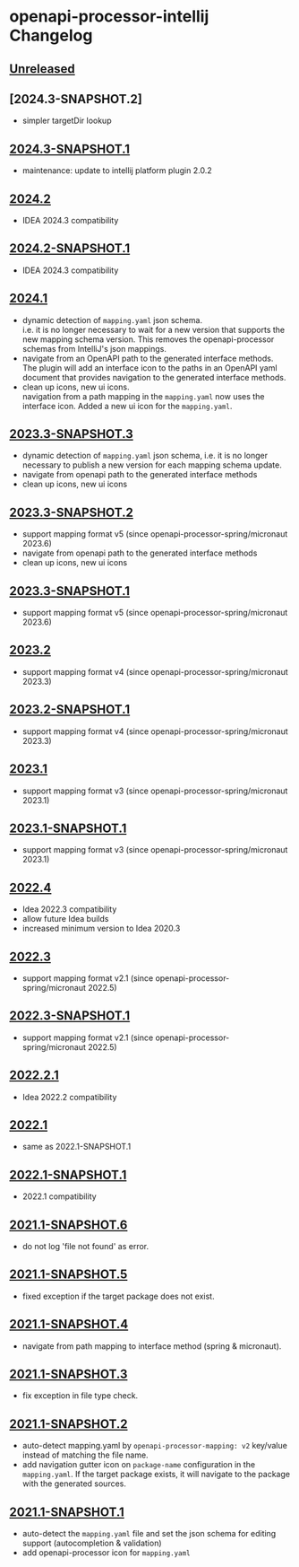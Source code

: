 <!-- Keep a Changelog guide -> https://keepachangelog.com -->

# openapi-processor-intellij Changelog

## [Unreleased]

## [2024.3-SNAPSHOT.2]

- simpler targetDir lookup

## [2024.3-SNAPSHOT.1]

- maintenance: update to intellij platform plugin 2.0.2

## [2024.2]

- IDEA 2024.3 compatibility

## [2024.2-SNAPSHOT.1]

- IDEA 2024.3 compatibility

## [2024.1]

- dynamic detection of `mapping.yaml` json schema.<br> i.e. it is no longer necessary to wait for a new version that supports the new mapping schema version. This removes the openapi-processor schemas from IntelliJ's json mappings.
- navigate from an OpenAPI path to the generated interface methods. <br> The plugin will add an interface icon to the paths in an OpenAPI yaml document that provides navigation to the generated interface methods. 
- clean up icons, new ui icons. <br> navigation from a path mapping in the `mapping.yaml` now uses the interface icon. Added a new ui icon for the `mapping.yaml`.

## [2023.3-SNAPSHOT.3]

- dynamic detection of `mapping.yaml` json schema, i.e. it is no longer necessary to publish a new version for each mapping schema update.
- navigate from openapi path to the generated interface methods
- clean up icons, new ui icons

## [2023.3-SNAPSHOT.2]

- support mapping format v5 (since openapi-processor-spring/micronaut 2023.6)
- navigate from openapi path to the generated interface methods
- clean up icons, new ui icons

## [2023.3-SNAPSHOT.1]

- support mapping format v5 (since openapi-processor-spring/micronaut 2023.6)

## [2023.2]

- support mapping format v4 (since openapi-processor-spring/micronaut 2023.3)

## [2023.2-SNAPSHOT.1]

- support mapping format v4 (since openapi-processor-spring/micronaut 2023.3)

## [2023.1]

- support mapping format v3 (since openapi-processor-spring/micronaut 2023.1)

## [2023.1-SNAPSHOT.1]

- support mapping format v3 (since openapi-processor-spring/micronaut 2023.1)

## [2022.4]

- Idea 2022.3 compatibility
- allow future Idea builds
- increased minimum version to Idea 2020.3

## [2022.3]

- support mapping format v2.1 (since openapi-processor-spring/micronaut 2022.5)

## [2022.3-SNAPSHOT.1]

- support mapping format v2.1 (since openapi-processor-spring/micronaut 2022.5)

## [2022.2.1]

- Idea 2022.2 compatibility

## [2022.1]

- same as 2022.1-SNAPSHOT.1

## [2022.1-SNAPSHOT.1]

- 2022.1 compatibility

## [2021.1-SNAPSHOT.6]

- do not log 'file not found' as error.

## [2021.1-SNAPSHOT.5]

- fixed exception if the target package does not exist.

## [2021.1-SNAPSHOT.4]

- navigate from path mapping to interface method (spring & micronaut).

## [2021.1-SNAPSHOT.3]

- fix exception in file type check.

## [2021.1-SNAPSHOT.2]

- auto-detect mapping.yaml by `openapi-processor-mapping: v2` key/value instead of matching the file name.
- add navigation gutter icon on `package-name` configuration in the `mapping.yaml`. If the target package exists, it will navigate to the package with the generated sources.

## [2021.1-SNAPSHOT.1]

- auto-detect the `mapping.yaml` file and set the json schema for editing support (autocompletion & validation)
- add openapi-processor icon for `mapping.yaml`

[Unreleased]: https://github.com/openapi-processor/openapi-processor-intellij/compare/v2024.3-SNAPSHOT.1...HEAD
[2022.2.1]: https://github.com/openapi-processor/openapi-processor-intellij/compare/v2022.1...v2022.2.1
[2021.1-SNAPSHOT.1]: https://github.com/openapi-processor/openapi-processor-intellij/commits/v2021.1-SNAPSHOT.1
[2021.1-SNAPSHOT.2]: https://github.com/openapi-processor/openapi-processor-intellij/compare/v2021.1-SNAPSHOT.1...v2021.1-SNAPSHOT.2
[2021.1-SNAPSHOT.3]: https://github.com/openapi-processor/openapi-processor-intellij/compare/v2021.1-SNAPSHOT.2...v2021.1-SNAPSHOT.3
[2021.1-SNAPSHOT.4]: https://github.com/openapi-processor/openapi-processor-intellij/compare/v2021.1-SNAPSHOT.3...v2021.1-SNAPSHOT.4
[2021.1-SNAPSHOT.5]: https://github.com/openapi-processor/openapi-processor-intellij/compare/v2021.1-SNAPSHOT.4...v2021.1-SNAPSHOT.5
[2021.1-SNAPSHOT.6]: https://github.com/openapi-processor/openapi-processor-intellij/compare/v2021.1-SNAPSHOT.5...v2021.1-SNAPSHOT.6
[2022.1]: https://github.com/openapi-processor/openapi-processor-intellij/compare/v2022.1-SNAPSHOT.1...v2022.1
[2022.1-SNAPSHOT.1]: https://github.com/openapi-processor/openapi-processor-intellij/compare/v2021.1-SNAPSHOT.6...v2022.1-SNAPSHOT.1
[2022.3]: https://github.com/openapi-processor/openapi-processor-intellij/compare/v2022.3-SNAPSHOT.1...v2022.3
[2022.3-SNAPSHOT.1]: https://github.com/openapi-processor/openapi-processor-intellij/compare/v2022.2.1...v2022.3-SNAPSHOT.1
[2022.4]: https://github.com/openapi-processor/openapi-processor-intellij/compare/v2022.3...v2022.4
[2023.1]: https://github.com/openapi-processor/openapi-processor-intellij/compare/v2023.1-SNAPSHOT.1...v2023.1
[2023.1-SNAPSHOT.1]: https://github.com/openapi-processor/openapi-processor-intellij/compare/v2022.4...v2023.1-SNAPSHOT.1
[2023.2]: https://github.com/openapi-processor/openapi-processor-intellij/compare/v2023.2-SNAPSHOT.1...v2023.2
[2023.2-SNAPSHOT.1]: https://github.com/openapi-processor/openapi-processor-intellij/compare/v2023.1...v2023.2-SNAPSHOT.1
[2023.3-SNAPSHOT.1]: https://github.com/openapi-processor/openapi-processor-intellij/compare/v2023.2...v2023.3-SNAPSHOT.1
[2023.3-SNAPSHOT.2]: https://github.com/openapi-processor/openapi-processor-intellij/compare/v2023.3-SNAPSHOT.1...v2023.3-SNAPSHOT.2
[2023.3-SNAPSHOT.3]: https://github.com/openapi-processor/openapi-processor-intellij/compare/v2023.3-SNAPSHOT.2...v2023.3-SNAPSHOT.3
[2024.1]: https://github.com/openapi-processor/openapi-processor-intellij/compare/v2023.3-SNAPSHOT.3...v2024.1
[2024.2]: https://github.com/openapi-processor/openapi-processor-intellij/compare/v2024.2-SNAPSHOT.1...v2024.2
[2024.2-SNAPSHOT.1]: https://github.com/openapi-processor/openapi-processor-intellij/compare/v2024.1...v2024.2-SNAPSHOT.1
[2024.3-SNAPSHOT.1]: https://github.com/openapi-processor/openapi-processor-intellij/compare/v2024.2...v2024.3-SNAPSHOT.1
